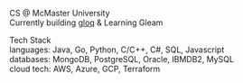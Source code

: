 CS @ McMaster University     
Currently building [gloq](https://github.com/AryaanSheth/gloq) & Learning Gleam    
      
Tech Stack    
languages: Java, Go, Python, C/C++, C#, SQL, Javascript   
databases: MongoDB, PostgreSQL, Oracle, IBMDB2, MySQL     
cloud tech: AWS, Azure, GCP, Terraform     


